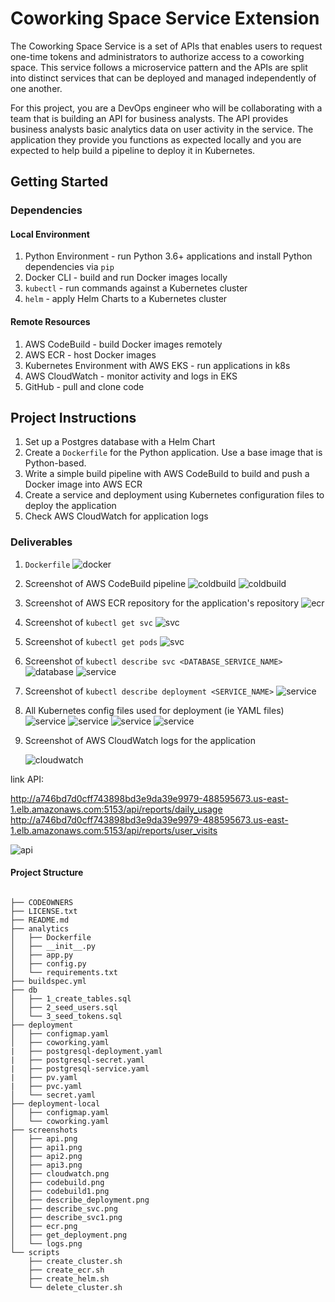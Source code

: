 # Coworking Space Service Extension
The Coworking Space Service is a set of APIs that enables users to request one-time tokens and administrators to authorize access to a coworking space. This service follows a microservice pattern and the APIs are split into distinct services that can be deployed and managed independently of one another.

For this project, you are a DevOps engineer who will be collaborating with a team that is building an API for business analysts. The API provides business analysts basic analytics data on user activity in the service. The application they provide you functions as expected locally and you are expected to help build a pipeline to deploy it in Kubernetes.

## Getting Started

### Dependencies
#### Local Environment
1. Python Environment - run Python 3.6+ applications and install Python dependencies via `pip`
2. Docker CLI - build and run Docker images locally
3. `kubectl` - run commands against a Kubernetes cluster
4. `helm` - apply Helm Charts to a Kubernetes cluster

#### Remote Resources
1. AWS CodeBuild - build Docker images remotely
2. AWS ECR - host Docker images
3. Kubernetes Environment with AWS EKS - run applications in k8s
4. AWS CloudWatch - monitor activity and logs in EKS
5. GitHub - pull and clone code


## Project Instructions
1. Set up a Postgres database with a Helm Chart
2. Create a `Dockerfile` for the Python application. Use a base image that is Python-based.
3. Write a simple build pipeline with AWS CodeBuild to build and push a Docker image into AWS ECR
4. Create a service and deployment using Kubernetes configuration files to deploy the application
5. Check AWS CloudWatch for application logs

### Deliverables
1. `Dockerfile`
    ![docker](./screenshots/dockerfile.png)

2. Screenshot of AWS CodeBuild pipeline
    ![coldbuild](./screenshots/image.png)
    ![coldbuild](./screenshots/codebuild-2.png)

3. Screenshot of AWS ECR repository for the application's repository
    ![ecr](./screenshots/ecr.png)
4. Screenshot of `kubectl get svc`
    ![svc](./screenshots/svc.png)
5. Screenshot of `kubectl get pods`
    ![svc](./screenshots/pods.png)
6. Screenshot of `kubectl describe svc <DATABASE_SERVICE_NAME>`
    ![database](./screenshots/describe-svc.png)
    ![service](./screenshots/deployment_coworking.png)
7. Screenshot of `kubectl describe deployment <SERVICE_NAME>`
    ![service](./screenshots/describe-coworking.png)
    
8. All Kubernetes config files used for deployment (ie YAML files)
    ![service](./screenshots/configmap-yaml.png)
    ![service](./screenshots/deployment.png)
    ![service](./screenshots/secret.png)
    ![service](./screenshots/service.png)

9. Screenshot of AWS CloudWatch logs for the application

    ![cloudwatch](./screenshots/cloudwatch.png)



link API: 

http://a746bd7d0cff743898bd3e9da39e9979-488595673.us-east-1.elb.amazonaws.com:5153/api/reports/daily_usage
http://a746bd7d0cff743898bd3e9da39e9979-488595673.us-east-1.elb.amazonaws.com:5153/api/reports/user_visits

![api](./screenshots/link.png)


#### Project Structure
```shell

├── CODEOWNERS
├── LICENSE.txt
├── README.md
├── analytics
│   ├── Dockerfile
│   ├── __init__.py
│   ├── app.py
│   ├── config.py
│   └── requirements.txt
├── buildspec.yml
├── db
│   ├── 1_create_tables.sql
│   ├── 2_seed_users.sql
│   └── 3_seed_tokens.sql
├── deployment
│   ├── configmap.yaml
│   ├── coworking.yaml
|   ├── postgresql-deployment.yaml
|   ├── postgresql-secret.yaml
|   ├── postgresql-service.yaml
|   ├── pv.yaml
|   ├── pvc.yaml
│   └── secret.yaml
├── deployment-local
│   ├── configmap.yaml
│   └── coworking.yaml
├── screenshots
│   ├── api.png
│   ├── api1.png
│   ├── api2.png
│   ├── api3.png
│   ├── cloudwatch.png
│   ├── codebuild.png
│   ├── codebuild1.png
│   ├── describe_deployment.png
│   ├── describe_svc.png
│   ├── describe_svc1.png
│   ├── ecr.png
│   ├── get_deployment.png
│   └── logs.png
└── scripts
    ├── create_cluster.sh
    ├── create_ecr.sh
    ├── create_helm.sh
    └── delete_cluster.sh